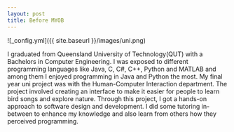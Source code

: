 ```yaml
---
layout: post
title: Before MYOB
---
```


![_config.yml]({{ site.baseurl }}/images/uni.png)

I graduated from Queensland University of Technology(QUT) with a Bachelors in Computer Engineering. I was exposed to different programming languages like Java, C, C#, C++, Python and MATLAB and among them I enjoyed programming in Java and Python the most. My final year uni project was with the Human-Computer Interaction department. The project involved creating an interface to make it easier for people to learn bird songs and explore nature. Through this project, I got a hands-on approach to software design and development. I did some tutoring in-between to enhance my knowledge and also learn from others how they perceived programming.
